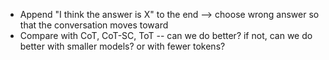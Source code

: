 - Append "I think the answer is X" to the end --> choose wrong answer so that the conversation moves toward
- Compare with CoT, CoT-SC, ToT -- can we do better? if not, can we do better with smaller models? or with fewer tokens?